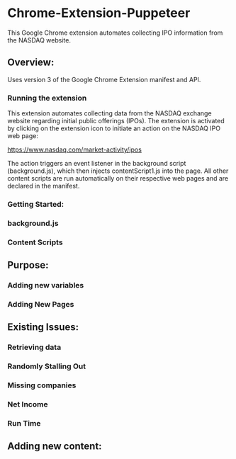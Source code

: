 # Chrome-Extension-Puppeteer

This Google Chrome extension automates collecting IPO information from the NASDAQ website.

## Overview:

Uses version 3 of the Google Chrome Extension manifest and API.

### Running the extension

This extension automates collecting data from the NASDAQ exchange website regarding initial public offerings (IPOs). The extension is activated by clicking on the extension icon to initiate an action on the NASDAQ IPO web page:

https://www.nasdaq.com/market-activity/ipos

The action triggers an event listener in the background script (background.js), which then injects contentScript1.js into the page. All other content scripts are run automatically on their respective web pages and are declared in the manifest.

### Getting Started:

### background.js

### Content Scripts

## Purpose:

### Adding new variables

### Adding New Pages


## Existing Issues:

### Retrieving data

### Randomly Stalling Out

### Missing companies

### Net Income

### Run Time

## Adding new content:
